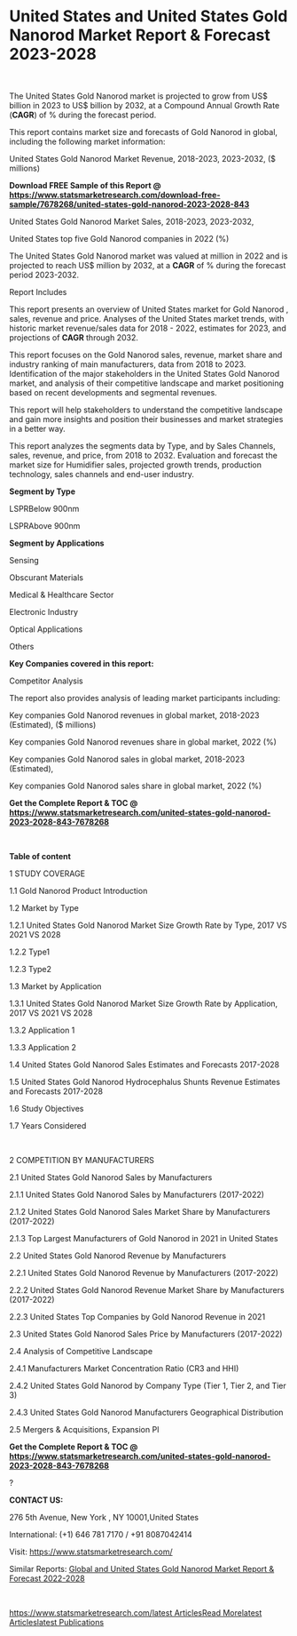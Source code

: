 <h1>United States and United States Gold Nanorod Market Report & Forecast 2023-2028</h1><br/><p>The United States Gold Nanorod market is projected to grow from US$ billion in 2023 to US$ billion by 2032, at a Compound Annual Growth Rate (<strong>CAGR</strong>) of % during the forecast period.</p>
 
 
 
 <p>This report contains market size and forecasts of Gold Nanorod in global, including the following market information:</p>
 
 
 
 <p>United States Gold Nanorod Market Revenue, 2018-2023, 2023-2032, ($ millions)</p>
 
 
 
 <p><strong>Download FREE Sample of this Report @ <a href="https://www.statsmarketresearch.com/download-free-sample/7678268/united-states-gold-nanorod-2023-2028-843">https://www.statsmarketresearch.com/download-free-sample/7678268/united-states-gold-nanorod-2023-2028-843</a></strong></p>
 
 
 
 <p>United States Gold Nanorod Market Sales, 2018-2023, 2023-2032,</p>
 
 
 
 <p>United States top five Gold Nanorod companies in 2022 (%)</p>
 
 
 
 <p>The United States Gold Nanorod market was valued at million in 2022 and is projected to reach US$ million by 2032, at a <strong>CAGR</strong> of % during the forecast period 2023-2032.</p>
 
 
 
 <p>Report Includes</p>
 
 
 
 <p>This report presents an overview of United States market for Gold Nanorod , sales, revenue and price. Analyses of the United States market trends, with historic market revenue/sales data for 2018 - 2022, estimates for 2023, and projections of <strong>CAGR</strong> through 2032.</p>
 
 
 
 <p>This report focuses on the Gold Nanorod sales, revenue, market share and industry ranking of main manufacturers, data from 2018 to 2023. Identification of the major stakeholders in the United States Gold Nanorod market, and analysis of their competitive landscape and market positioning based on recent developments and segmental revenues.</p>
 
 
 
 <p>This report will help stakeholders to understand the competitive landscape and gain more insights and position their businesses and market strategies in a better way.</p>
 
 
 
 <p>This report analyzes the segments data by Type, and by Sales Channels, sales, revenue, and price, from 2018 to 2032. Evaluation and forecast the market size for Humidifier sales, projected growth trends, production technology, sales channels and end-user industry.</p>
 
 
 
 <p><strong>Segment by Type</strong></p>
 
 
 
 <p>LSPRBelow 900nm</p>
 
 
 
 <p>LSPRAbove 900nm</p>
 
 
 
 <p><strong>Segment <strong><strong>by Applications</strong></strong></strong></p>
 
 
 
 <p>Sensing</p>
 
 
 
 <p>Obscurant Materials</p>
 
 
 
 <p>Medical & Healthcare Sector</p>
 
 
 
 <p>Electronic Industry</p>
 
 
 
 <p>Optical Applications</p>
 
 
 
 <p>Others</p>
 
 
 
 <p><strong>Key Companies covered in this report:</strong></p>
 
 
 
 <p>Competitor Analysis</p>
 
 
 
 <p>The report also provides analysis of leading market participants including:</p>
 
 
 
 <p>Key companies Gold Nanorod revenues in global market, 2018-2023 (Estimated), ($ millions)</p>
 
 
 
 <p>Key companies Gold Nanorod revenues share in global market, 2022 (%)</p>
 
 
 
 <p>Key companies Gold Nanorod sales in global market, 2018-2023 (Estimated),</p>
 
 
 
 <p>Key companies Gold Nanorod sales share in global market, 2022 (%)</p>
 
 
 
 <div><b>Get the Complete Report & TOC @ <a href="https://www.statsmarketresearch.com/united-states-gold-nanorod-2023-2028-843-7678268">https://www.statsmarketresearch.com/united-states-gold-nanorod-2023-2028-843-7678268</a></b></div>
 
 
 
 <p><br />
 
 <b>Table of content</b></p>
 
 
 
 <p>1 STUDY COVERAGE<br />
 
 1.1 Gold Nanorod Product Introduction<br />
 
 1.2 Market by Type<br />
 
 1.2.1 United States Gold Nanorod Market Size Growth Rate by Type, 2017 VS 2021 VS 2028<br />
 
 1.2.2 Type1<br />
 
 1.2.3 Type2<br />
 
 1.3 Market by Application<br />
 
 1.3.1 United States Gold Nanorod Market Size Growth Rate by Application, 2017 VS 2021 VS 2028<br />
 
 1.3.2 Application 1<br />
 
 1.3.3 Application 2<br />
 
 1.4 United States Gold Nanorod Sales Estimates and Forecasts 2017-2028<br />
 
 1.5 United States Gold Nanorod Hydrocephalus Shunts Revenue Estimates and Forecasts 2017-2028<br />
 
 1.6 Study Objectives<br />
 
 1.7 Years Considered<br />
 
 <br />
 
 2 COMPETITION BY MANUFACTURERS<br />
 
 2.1 United States Gold Nanorod Sales by Manufacturers<br />
 
 2.1.1 United States Gold Nanorod Sales by Manufacturers (2017-2022)<br />
 
 2.1.2 United States Gold Nanorod Sales Market Share by Manufacturers (2017-2022)<br />
 
 2.1.3 Top Largest Manufacturers of Gold Nanorod in 2021 in United States<br />
 
 2.2 United States Gold Nanorod Revenue by Manufacturers<br />
 
 2.2.1 United States Gold Nanorod Revenue by Manufacturers (2017-2022)<br />
 
 2.2.2 United States Gold Nanorod Revenue Market Share by Manufacturers (2017-2022)<br />
 
 2.2.3 United States Top Companies by Gold Nanorod Revenue in 2021<br />
 
 2.3 United States Gold Nanorod Sales Price by Manufacturers (2017-2022)<br />
 
 2.4 Analysis of Competitive Landscape<br />
 
 2.4.1 Manufacturers Market Concentration Ratio (CR3 and HHI)<br />
 
 2.4.2 United States Gold Nanorod by Company Type (Tier 1, Tier 2, and Tier 3)<br />
 
 2.4.3 United States Gold Nanorod Manufacturers Geographical Distribution<br />
 
 2.5 Mergers & Acquisitions, Expansion Pl</p>
 
 
 
 <div><b>Get the Complete Report & TOC @ <a href="https://www.statsmarketresearch.com/united-states-gold-nanorod-2023-2028-843-7678268">https://www.statsmarketresearch.com/united-states-gold-nanorod-2023-2028-843-7678268</a></b></div>
 
 
 
 <p>? </p>
 
 
 
 <p><b>CONTACT US:</b><br />
 
 276 5th Avenue, New York , NY 10001,United States<br />
 
 International: (+1) 646 781 7170 / +91 8087042414<br />
 
 Visit: <a href="https://www.statsmarketresearch.com/">https://www.statsmarketresearch.com/</a><br />
 
 Similar Reports: <a href="https://www.statsmarketresearch.com/united-states-gold-nanorod-2023-2028-843-7678268">Global and United States Gold Nanorod Market Report & Forecast 2022-2028</a><br />
 
 <br />
 
 <a href="https://gyeongbokgung.com">https://www.statsmarketresearch.com/</a><a href="https://hallyeomaritime.com">latest Articles</a><a href="https://jingwansa.com">Read More</a><a href="https://nguoiviet.jp/">latest Articles</a><a href="https://www.intelmarketresearch.com/">latest Publications</a></p>